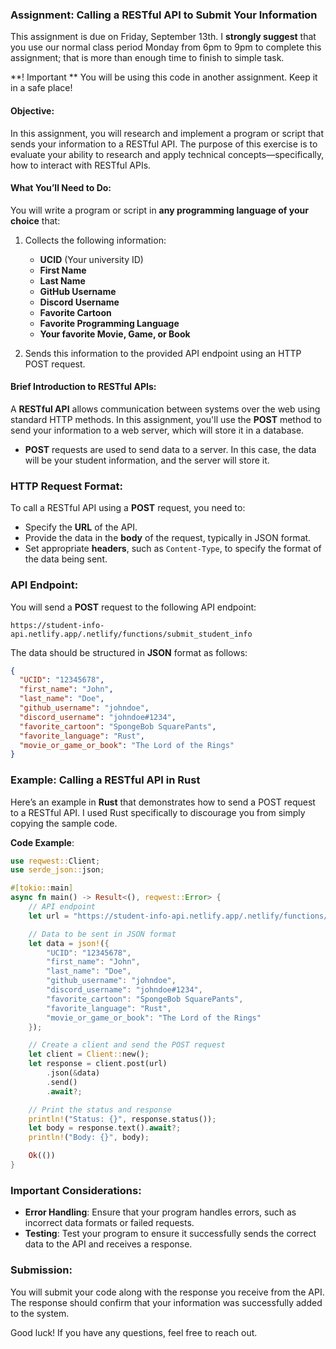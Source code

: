 ### Assignment: Calling a RESTful API to Submit Your Information
This assignment is due on Friday, September 13th. I **strongly suggest** that you use our normal class
period Monday from 6pm to 9pm to complete this assignment; that is more than enough time to finish to simple task.

**! Important ** You will be using this code in another assignment. Keep it in a safe place!

#### Objective:
In this assignment, you will research and implement a program or script that sends your information to a RESTful API. The purpose of this exercise is to evaluate your ability to research and apply technical concepts—specifically, how to interact with RESTful APIs.

#### What You’ll Need to Do:
You will write a program or script in **any programming language of your choice** that:
1. Collects the following information:
   - **UCID** (Your university ID)
   - **First Name**
   - **Last Name**
   - **GitHub Username**
   - **Discord Username**
   - **Favorite Cartoon**
   - **Favorite Programming Language**
   - **Your favorite Movie, Game, or Book**

2. Sends this information to the provided API endpoint using an HTTP POST request.

#### Brief Introduction to RESTful APIs:
A **RESTful API** allows communication between systems over the web using standard HTTP methods. In this assignment, you'll use the **POST** method to send your information to a web server, which will store it in a database.

- **POST** requests are used to send data to a server. In this case, the data will be your student information, and the server will store it.

### HTTP Request Format:
To call a RESTful API using a **POST** request, you need to:
- Specify the **URL** of the API.
- Provide the data in the **body** of the request, typically in JSON format.
- Set appropriate **headers**, such as `Content-Type`, to specify the format of the data being sent.

### API Endpoint:
You will send a **POST** request to the following API endpoint:

```
https://student-info-api.netlify.app/.netlify/functions/submit_student_info
```

The data should be structured in **JSON** format as follows:

```json
{
  "UCID": "12345678",
  "first_name": "John",
  "last_name": "Doe",
  "github_username": "johndoe",
  "discord_username": "johndoe#1234",
  "favorite_cartoon": "SpongeBob SquarePants",
  "favorite_language": "Rust",
  "movie_or_game_or_book": "The Lord of the Rings"
}
```

### Example: Calling a RESTful API in Rust

Here’s an example in **Rust** that demonstrates how to send a POST request to a RESTful API. I used Rust
specifically to discourage you from simply copying the sample code.

**Code Example**:

   ```rust
   use reqwest::Client;
   use serde_json::json;

   #[tokio::main]
   async fn main() -> Result<(), reqwest::Error> {
       // API endpoint
       let url = "https://student-info-api.netlify.app/.netlify/functions/submit_student_info";

       // Data to be sent in JSON format
       let data = json!({
           "UCID": "12345678",
           "first_name": "John",
           "last_name": "Doe",
           "github_username": "johndoe",
           "discord_username": "johndoe#1234",
           "favorite_cartoon": "SpongeBob SquarePants",
           "favorite_language": "Rust",
           "movie_or_game_or_book": "The Lord of the Rings"
       });

       // Create a client and send the POST request
       let client = Client::new();
       let response = client.post(url)
           .json(&data)
           .send()
           .await?;

       // Print the status and response
       println!("Status: {}", response.status());
       let body = response.text().await?;
       println!("Body: {}", body);

       Ok(())
   }
   ```

### Important Considerations:
- **Error Handling**: Ensure that your program handles errors, such as incorrect data formats or failed requests.
- **Testing**: Test your program to ensure it successfully sends the correct data to the API and receives a response.

### Submission:
You will submit your code along with the response you receive from the API. The response should confirm that your information was successfully added to the system.

Good luck! If you have any questions, feel free to reach out.
